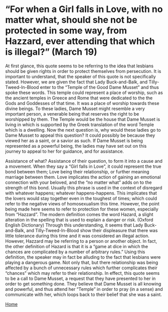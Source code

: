 # “For when a Girl falls in Love, with no matter what, should she not be protected in some way, from Hazzard, ever attending that which is illegal?” (March 19)

At first glance, this quote seems to be referring to the idea that lesbians should be given rights in order to protect themselves from persecution.  It is important to understand, that the speaker of this quote is not specifically stated.  However, we are given the fact that Lady Buck-and-Balk, and Tilly-Tweed-In-Blood enter to the “Temple of the Good Dame Musset” and thus spoke these words.  This temple could represent a place of worship, such as the ancient temples in Greece and Rome that were dedicated to the the Gods and Goddesses of that time. It was a place of worship towards these divine beings. To these ladies, Dame Musset might resemble a very important person, a venerable being that reserves the right to be worshipped by them.  The Temple would be the house that Dame Musset is living in which is supported by the Greek translation of the word Temple which is a dwelling.  Now the next question is, why would these ladies go to Dame Musset to appeal this question?  It could possibly be because they viewed her as a saint, or a savior as such. If Dame Musset is being represented as a powerful being, the ladies may have set out on this journey to appeal to her for guidance, and for assistance.

Assistance of what?  Assistance of their question, to form it into a cause and a movement.  When they say a “Girl falls in Love”, it could represent the true bond between them; Love being their relationship, or further meaning marriage between them.  Love implicates the action of gaining an emotional connection with your beloved, and the “no matter what” adds on to the strength of this bond.  Usually this phrase is used in the context of disregard with whatever happens; whatever happens-happens.  This implicates that the lovers would stay together even in the toughest of times; which could refer to the negative views of homosexualism this time.  However, the point being made here seems to refer to protection for these women, especially from “Hazzard”.  The modern definition comes the word Hazard, a slight alteration in the spelling that is used to explain a danger or risk. (Oxford English Dictionary)  Through this understanding, it seems that Lady Buck-and-Balk, and Tilly-Tweed-In-Blood show their displeasure that there was little tolerance during this time and it was considered an illegal action.  However, Hazzard may be referring to a person or another object.  In fact, the other definition of Hazard is that it is a “game at dice in which the chances are complicated by a number of arbitrary rules.” Using this definition, the speaker may in fact be alluding to the fact that lesbians were playing a dangerous game.  Not only that, but there relationship was being affected by a bunch of unnecessary rules which further complicates their “chances” which may refer to their relationship.  In effect, this quote seems to be a call to Dame Musset, a request that they have presented to her in order to get something done.  They believe that Dame Musset is all knowing and powerful, and thus attend her “Temple” in order to pray (in a sense) and communicate with her, which loops back to their belief that she was a saint. 

[Home](https://gwilly.github.io/Ladies-Almanack)
